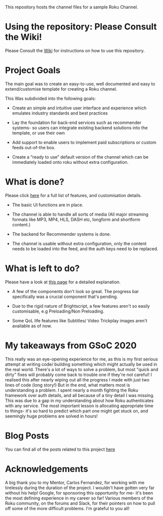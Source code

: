 This repository hosts the channel files for a sample Roku Channel.

# Using the repository: Please Consult the Wiki! 

Please Consult the [Wiki](https://github.com/Keepingshtum/CP2/wiki) for instructions on how to use this repository.

# Project Goals
The main goal was to create an easy-to-use, well documented and easy to extend/customise template for creating a Roku channel.

This Was subdivided into the following goals:

- Create an simple and intuitive user interface and experience which emulates industry standards and best practices

- Lay the foundation for back-end services such as recommender systems- so users can integrate existing backend solutions into the template, or use their own

- Add support to enable users to implement paid subscriptions or custom feeds out-of-the box.

- Create a “ready to use” default version of the channel which can be immediately loaded onto roku without extra configuration.


# What is done?
Please click [here](https://github.com/Keepingshtum/CP2/wiki/What's-done:-Implementations-and-Options) for a full list of features, and customisation details.
- The basic UI functions are in place. 

- The channel is able to handle all sorts of media (All major streaming formats like MP3, MP4, HLS, DASH etc, longform and shortform content.)

- The backend for Recommender systems is done. 

- The channel is usable without extra configuration, only the content needs to be loaded into the feed, and the auth keys need to be replaced.

# What is left to do?

Please have a look at [this page](https://github.com/Keepingshtum/CP2/wiki/What's-left-to-be-done) for a detailed explanation.

- A few of the components don't look so great. The progress bar specifically was a crucial component that's pending.

- Due to the rigid nature of Brightscript, a few features aren't so easily customisable, e.g Preloading/Non Preloading.

- Some QoL life features like Subtitles/ Video Trickplay images aren't available as of now.

# My takeaways from GSoC 2020

This really was an eye-opening experience for me, as this is my first serious attempt at writing code/ building something which might actually be used in the real world. There's a lot of ways to solve a problem, but most "quick and dirty" fixes will probably come back to trouble one if they're not careful! I realised this after nearly wiping out all the progress I made with just two lines of code (long story!) But in the end, what matters most is understanding a problem. I spent nearly a month fighting the Roku framework over auth details, and all because of a tiny detail I was missing. This was due to a gap in my understanding about how Roku authenticates with any service. The most important lesson is allocating appropriate time to things- it's so hard to predict which part one might get stuck on, and seemingly huge problems are solved in hours!

# Blog Posts

You can find all of the posts related to this project [here](https://medium.com/@anant.shukla16)

# Acknowledgements
A big thank you to my Mentor, Carlos Fernandez, for working with me tirelessly during the duration of the project. I wouldn't have gotten very far without his help! Google, for sponsoring this opportunity for me- it's been the most defining experience in my career so far! Various members of the Roku community, on the forums and Slack, for their pointers on how to pull off some of the more difficult problems. I'm grateful to you all!
